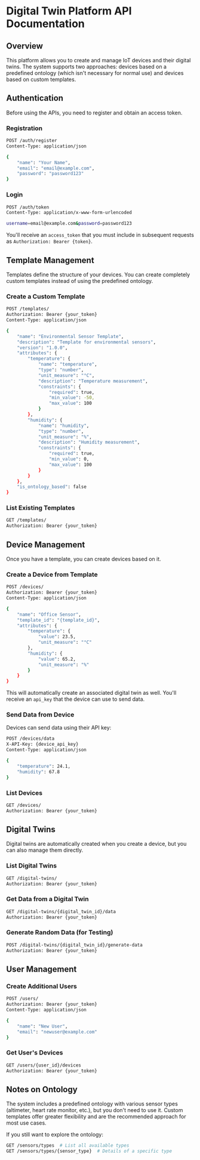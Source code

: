 # Digital Twin Platform API Documentation

## Overview

This platform allows you to create and manage IoT devices and their digital twins. The system supports two approaches: devices based on a predefined ontology (which isn't necessary for normal use) and devices based on custom templates. 
## Authentication

Before using the APIs, you need to register and obtain an access token.

### Registration

```bash
POST /auth/register
Content-Type: application/json

{
    "name": "Your Name",
    "email": "email@example.com", 
    "password": "password123"
}
```

### Login

```bash
POST /auth/token
Content-Type: application/x-www-form-urlencoded

username=email@example.com&password=password123
```

You'll receive an `access_token` that you must include in subsequent requests as `Authorization: Bearer {token}`.

## Template Management

Templates define the structure of your devices. You can create completely custom templates instead of using the predefined ontology.

### Create a Custom Template

```bash
POST /templates/
Authorization: Bearer {your_token}
Content-Type: application/json

{
    "name": "Environmental Sensor Template",
    "description": "Template for environmental sensors",
    "version": "1.0.0",
    "attributes": {
        "temperature": {
            "name": "temperature",
            "type": "number",
            "unit_measure": "°C",
            "description": "Temperature measurement",
            "constraints": {
                "required": true,
                "min_value": -50,
                "max_value": 100
            }
        },
        "humidity": {
            "name": "humidity", 
            "type": "number",
            "unit_measure": "%",
            "description": "Humidity measurement",
            "constraints": {
                "required": true,
                "min_value": 0,
                "max_value": 100
            }
        }
    },
    "is_ontology_based": false
}
```

### List Existing Templates

```bash
GET /templates/
Authorization: Bearer {your_token}
```

## Device Management

Once you have a template, you can create devices based on it.

### Create a Device from Template

```bash
POST /devices/
Authorization: Bearer {your_token}
Content-Type: application/json

{
    "name": "Office Sensor",
    "template_id": "{template_id}",
    "attributes": {
        "temperature": {
            "value": 23.5,
            "unit_measure": "°C"
        },
        "humidity": {
            "value": 65.2,
            "unit_measure": "%"
        }
    }
}
```

This will automatically create an associated digital twin as well. You'll receive an `api_key` that the device can use to send data.

### Send Data from Device

Devices can send data using their API key:

```bash
POST /devices/data
X-API-Key: {device_api_key}
Content-Type: application/json

{
    "temperature": 24.1,
    "humidity": 67.8
}
```

### List Devices

```bash
GET /devices/
Authorization: Bearer {your_token}
```

## Digital Twins

Digital twins are automatically created when you create a device, but you can also manage them directly.

### List Digital Twins

```bash
GET /digital-twins/
Authorization: Bearer {your_token}
```

### Get Data from a Digital Twin

```bash
GET /digital-twins/{digital_twin_id}/data
Authorization: Bearer {your_token}
```

### Generate Random Data (for Testing)

```bash
POST /digital-twins/{digital_twin_id}/generate-data
Authorization: Bearer {your_token}
```

## User Management

### Create Additional Users

```bash
POST /users/
Authorization: Bearer {your_token}
Content-Type: application/json

{
    "name": "New User",
    "email": "newuser@example.com"
}
```

### Get User's Devices

```bash
GET /users/{user_id}/devices
Authorization: Bearer {your_token}
```

## Notes on Ontology

The system includes a predefined ontology with various sensor types (altimeter, heart rate monitor, etc.), but you don't need to use it. Custom templates offer greater flexibility and are the recommended approach for most use cases.

If you still want to explore the ontology:

```bash
GET /sensors/types  # List all available types
GET /sensors/types/{sensor_type}  # Details of a specific type
```


